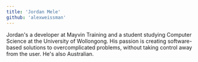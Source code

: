 ```yaml
---
title: 'Jordan Mele'
github: 'alexweissman'
---
```

Jordan's a developer at Mayvin Training and a student studying Computer Science at the University of Wollongong. His passion is creating software-based solutions to overcomplicated problems, without taking control away from the user. He's also Australian.
